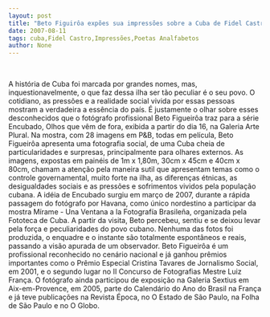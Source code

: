 ```yaml
---
layout: post
title: "Beto Figuirôa expões sua impressões sobre a Cuba de Fidel Castro"
date: 2007-08-11
tags: cuba,Fidel Castro,Impressões,Poetas Analfabetos
author: None
---
```


&nbsp;

A hist&oacute;ria de Cuba foi marcada por grandes nomes, mas, inquestionavelmente, o que faz dessa ilha ser t&atilde;o peculiar &eacute; o seu povo. O cotidiano, as press&otilde;es e a realidade social vivida por essas pessoas mostram a verdadeira a ess&ecirc;ncia do pa&iacute;s. &Eacute; justamente o olhar sobre esses desconhecidos que o fot&oacute;grafo profissional Beto Figueir&ocirc;a traz para a s&eacute;rie Encubado, Olhos que v&ecirc;m de fora, exibida a partir do dia 16, na Galeria Arte Plural.
Na mostra, com 28 imagens em P&amp;B, todas em pel&iacute;cula, Beto Figueir&ocirc;a apresenta uma fotografia social, de uma Cuba cheia de particularidades e surpresas, principalmente para olhares externos. As imagens, expostas em pain&eacute;is de 1m x 1,80m, 30cm x 45cm e 40cm x 80cm, chamam a aten&ccedil;&atilde;o pela maneira sutil que apresentam temas como o controle governamental, muito forte na ilha, as diferen&ccedil;as &eacute;tnicas, as desigualdades sociais e as press&otilde;es e sofrimentos vividos pela popula&ccedil;&atilde;o cubana.
A id&eacute;ia de Encubado surgiu em mar&ccedil;o de 2007, durante a r&aacute;pida passagem do fot&oacute;grafo por Havana, como &uacute;nico nordestino a participar da mostra M&iacute;rame - Una Ventana a la Fotograf&iacute;a Brasile&ntilde;a, organizada pela Fototeca de Cuba. A partir da visita, Beto percebeu, sentiu e se deixou levar pela for&ccedil;a e peculiaridades do povo cubano. Nenhuma das fotos foi produzida, o enquadre e o instante s&atilde;o totalmente espont&acirc;neos e reais, passando a vis&atilde;o apurada de um observador.
Beto Figueir&ocirc;a &eacute; um profissional reconhecido no cen&aacute;rio nacional e j&aacute; ganhou pr&ecirc;mios importantes como o Pr&ecirc;mio Especial Cristina Tavares de Jornalismo Social, em 2001, e o segundo lugar no II Concurso de Fotografias Mestre Luiz Fran&ccedil;a. O fot&oacute;grafo ainda participou de exposi&ccedil;&atilde;o na Galeria Sextius em Aix-em-Provence, em 2005, parte do Calend&aacute;rio do Ano do Brasil na Fran&ccedil;a e j&aacute; teve publica&ccedil;&otilde;es na Revista &Eacute;poca, no O Estado de S&atilde;o Paulo, na Folha de S&atilde;o Paulo e no O Globo. 